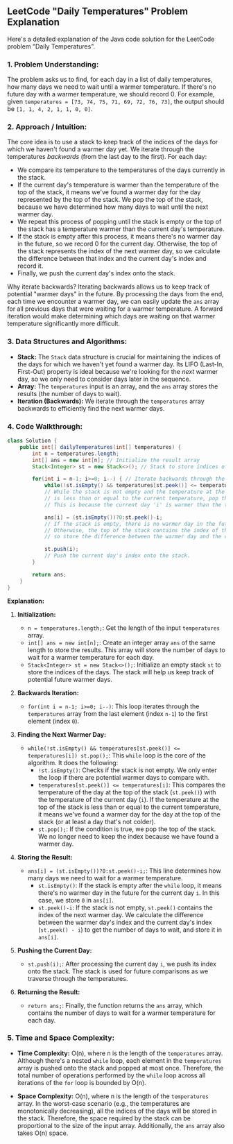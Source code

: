 ## LeetCode "Daily Temperatures" Problem Explanation

Here's a detailed explanation of the Java code solution for the LeetCode problem "Daily Temperatures".

### 1. Problem Understanding:

The problem asks us to find, for each day in a list of daily temperatures, how many days we need to wait until a warmer temperature. If there's no future day with a warmer temperature, we should record 0. For example, given `temperatures = [73, 74, 75, 71, 69, 72, 76, 73]`, the output should be `[1, 1, 4, 2, 1, 1, 0, 0]`.

### 2. Approach / Intuition:

The core idea is to use a stack to keep track of the indices of the days for which we haven't found a warmer day yet. We iterate through the temperatures *backwards* (from the last day to the first). For each day:

*   We compare its temperature to the temperatures of the days currently in the stack.
*   If the current day's temperature is warmer than the temperature of the top of the stack, it means we've found a warmer day for the day represented by the top of the stack.  We pop the top of the stack, because we have determined how many days to wait until the next warmer day.
*   We repeat this process of popping until the stack is empty or the top of the stack has a temperature warmer than the current day's temperature.
*   If the stack is empty after this process, it means there's no warmer day in the future, so we record 0 for the current day. Otherwise, the top of the stack represents the index of the next warmer day, so we calculate the difference between that index and the current day's index and record it.
*   Finally, we push the current day's index onto the stack.

Why iterate backwards? Iterating backwards allows us to keep track of potential "warmer days" in the future. By processing the days from the end, each time we encounter a warmer day, we can easily update the `ans` array for all previous days that were waiting for a warmer temperature. A forward iteration would make determining which days are waiting on that warmer temperature significantly more difficult.

### 3. Data Structures and Algorithms:

*   **Stack:** The `Stack` data structure is crucial for maintaining the indices of the days for which we haven't yet found a warmer day. Its LIFO (Last-In, First-Out) property is ideal because we're looking for the *next* warmer day, so we only need to consider days later in the sequence.
*   **Array:** The `temperatures` input is an array, and the `ans` array stores the results (the number of days to wait).
*   **Iteration (Backwards):** We iterate through the `temperatures` array backwards to efficiently find the next warmer days.

### 4. Code Walkthrough:

```java
class Solution {
    public int[] dailyTemperatures(int[] temperatures) {
        int n = temperatures.length;
        int[] ans = new int[n]; // Initialize the result array
        Stack<Integer> st = new Stack<>(); // Stack to store indices of days

        for(int i = n-1; i>=0; i--) { // Iterate backwards through the temperatures
            while(!st.isEmpty() && temperatures[st.peek()] <= temperatures[i]) st.pop();
            // While the stack is not empty and the temperature at the top of the stack
            // is less than or equal to the current temperature, pop the stack.
            // This is because the current day 'i' is warmer than the top of the stack.

            ans[i] = (st.isEmpty())?0:st.peek()-i;
            // If the stack is empty, there is no warmer day in the future, so store 0.
            // Otherwise, the top of the stack contains the index of the next warmer day,
            // so store the difference between the warmer day and the current day.

            st.push(i);
            // Push the current day's index onto the stack.
        }

        return ans;
    }
}
```

**Explanation:**

1.  **Initialization:**
    *   `n = temperatures.length;`: Get the length of the input `temperatures` array.
    *   `int[] ans = new int[n];`: Create an integer array `ans` of the same length to store the results. This array will store the number of days to wait for a warmer temperature for each day.
    *   `Stack<Integer> st = new Stack<>();`: Initialize an empty stack `st` to store the indices of the days. The stack will help us keep track of potential future warmer days.

2.  **Backwards Iteration:**
    *   `for(int i = n-1; i>=0; i--)`: This loop iterates through the `temperatures` array from the last element (index `n-1`) to the first element (index `0`).

3.  **Finding the Next Warmer Day:**
    *   `while(!st.isEmpty() && temperatures[st.peek()] <= temperatures[i]) st.pop();`: This `while` loop is the core of the algorithm. It does the following:
        *   `!st.isEmpty()`: Checks if the stack is not empty. We only enter the loop if there are potential warmer days to compare with.
        *   `temperatures[st.peek()] <= temperatures[i]`:  This compares the temperature of the day at the top of the stack (`st.peek()`) with the temperature of the current day (`i`). If the temperature at the top of the stack is less than or equal to the current temperature, it means we've found a warmer day for the day at the top of the stack (or at least a day that's not colder).
        *   `st.pop();`: If the condition is true, we pop the top of the stack. We no longer need to keep the index because we have found a warmer day.

4.  **Storing the Result:**
    *   `ans[i] = (st.isEmpty())?0:st.peek()-i;`:  This line determines how many days we need to wait for a warmer temperature.
        *   `st.isEmpty()`: If the stack is empty after the `while` loop, it means there's no warmer day in the future for the current day `i`. In this case, we store `0` in `ans[i]`.
        *   `st.peek()-i`: If the stack is not empty, `st.peek()` contains the index of the next warmer day. We calculate the difference between the warmer day's index and the current day's index (`st.peek() - i`) to get the number of days to wait, and store it in `ans[i]`.

5.  **Pushing the Current Day:**
    *   `st.push(i);`: After processing the current day `i`, we push its index onto the stack.  The stack is used for future comparisons as we traverse through the temperatures.

6.  **Returning the Result:**
    *   `return ans;`: Finally, the function returns the `ans` array, which contains the number of days to wait for a warmer temperature for each day.

### 5. Time and Space Complexity:

*   **Time Complexity:** O(n), where n is the length of the `temperatures` array. Although there's a nested `while` loop, each element in the `temperatures` array is pushed onto the stack and popped at most once. Therefore, the total number of operations performed by the `while` loop across all iterations of the `for` loop is bounded by O(n).

*   **Space Complexity:** O(n), where n is the length of the `temperatures` array. In the worst-case scenario (e.g., the temperatures are monotonically decreasing), all the indices of the days will be stored in the stack. Therefore, the space required by the stack can be proportional to the size of the input array. Additionally, the `ans` array also takes O(n) space.
